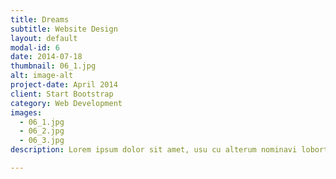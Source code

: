 ```yaml
---
title: Dreams
subtitle: Website Design
layout: default
modal-id: 6
date: 2014-07-18
thumbnail: 06_1.jpg
alt: image-alt
project-date: April 2014
client: Start Bootstrap
category: Web Development
images:
  - 06_1.jpg
  - 06_2.jpg
  - 06_3.jpg
description: Lorem ipsum dolor sit amet, usu cu alterum nominavi lobortis. At duo novum diceret. Tantas apeirian vix et, usu sanctus postulant inciderint ut, populo diceret necessitatibus in vim. Cu eum dicam feugiat noluisse.

---
```

